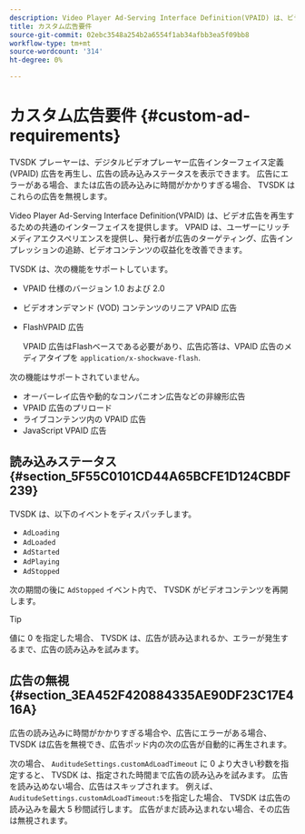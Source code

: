 ```yaml
---
description: Video Player Ad-Serving Interface Definition(VPAID) は、ビデオ広告を再生するための共通のインターフェイスを提供します。 VPAID は、ユーザーにリッチメディアエクスペリエンスを提供し、発行者が広告のターゲティング、広告インプレッションの追跡、ビデオコンテンツの収益化を改善できます。
title: カスタム広告要件
source-git-commit: 02ebc3548a254b2a6554f1ab34afbb3ea5f09bb8
workflow-type: tm+mt
source-wordcount: '314'
ht-degree: 0%

---
```


# カスタム広告要件 {#custom-ad-requirements}

TVSDK プレーヤーは、デジタルビデオプレーヤー広告インターフェイス定義 (VPAID) 広告を再生し、広告の読み込みステータスを表示できます。 広告にエラーがある場合、または広告の読み込みに時間がかかりすぎる場合、 TVSDK はこれらの広告を無視します。

Video Player Ad-Serving Interface Definition(VPAID) は、ビデオ広告を再生するための共通のインターフェイスを提供します。 VPAID は、ユーザーにリッチメディアエクスペリエンスを提供し、発行者が広告のターゲティング、広告インプレッションの追跡、ビデオコンテンツの収益化を改善できます。

<!--<a id="section_9A358902CBC24999BA34206EE2029616"></a>-->

TVSDK は、次の機能をサポートしています。

* VPAID 仕様のバージョン 1.0 および 2.0
* ビデオオンデマンド (VOD) コンテンツのリニア VPAID 広告
* FlashVPAID 広告

  VPAID 広告はFlashベースである必要があり、広告応答は、VPAID 広告のメディアタイプを `application/x-shockwave-flash`.

次の機能はサポートされていません。

* オーバーレイ広告や動的なコンパニオン広告などの非線形広告
* VPAID 広告のプリロード
* ライブコンテンツ内の VPAID 広告
* JavaScript VPAID 広告

## 読み込みステータス {#section_5F55C0101CD44A65BCFE1D124CBDF239}

TVSDK は、以下のイベントをディスパッチします。

* `AdLoading`
* `AdLoaded`
* `AdStarted`
* `AdPlaying`
* `AdStopped`

次の期間の後に `AdStopped` イベント内で、 TVSDK がビデオコンテンツを再開します。

>[!TIP]
>
>値に 0 を指定した場合、 TVSDK は、広告が読み込まれるか、エラーが発生するまで、広告の読み込みを試みます。

## 広告の無視 {#section_3EA452F420884335AE90DF23C17E416A}

広告の読み込みに時間がかかりすぎる場合や、広告にエラーがある場合、 TVSDK は広告を無視でき、広告ポッド内の次の広告が自動的に再生されます。

次の場合、 `AuditudeSettings.customAdLoadTimeout` に 0 より大きい秒数を指定すると、 TVSDK は、指定された時間まで広告の読み込みを試みます。 広告を読み込めない場合、広告はスキップされます。 例えば、 `AuditudeSettings.customAdLoadTimeout:5`を指定した場合、 TVSDK は広告の読み込みを最大 5 秒間試行します。 広告がまだ読み込まれない場合、その広告は無視されます。
